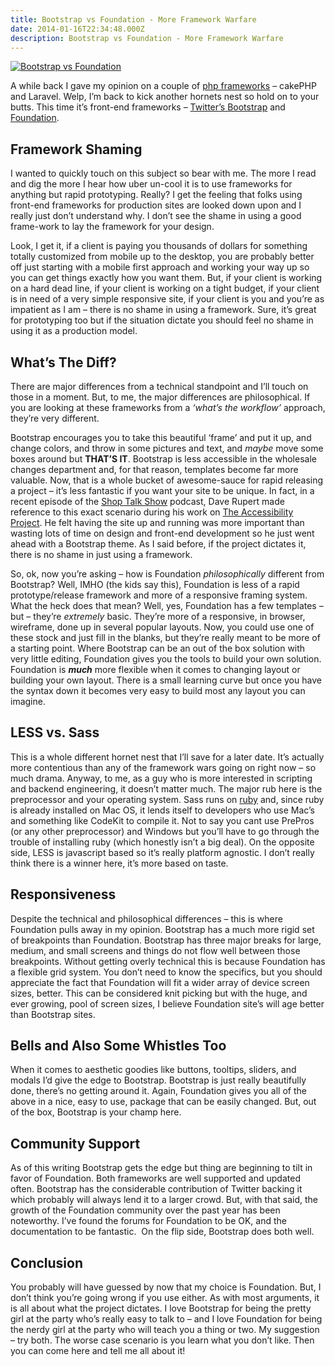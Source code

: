 ```yaml
---
title: Bootstrap vs Foundation - More Framework Warfare
date: 2014-01-16T22:34:48.000Z
description: Bootstrap vs Foundation - More Framework Warfare
---
```


[![Bootstrap vs Foundation](http://justinvoelkel.me/wp-content/uploads/2014/01/bootstrap-vs.png)](http://justinvoelkel.me/wp-content/uploads/2014/01/bootstrap-vs.png)

A while back I gave my opinion on a couple of [php frameworks](http://justinvoelkel.me/wonderful-world-php-frameworks-cakephp-laravel/ "The Wonderful World of PHP Frameworks: CakePHP and Laravel") – cakePHP and Laravel. Welp, I’m back to kick another hornets nest so hold on to your butts. This time it’s front-end frameworks – [Twitter’s Bootstrap](http://getbootstrap.com/ "Twitter Bootstrap") and [Foundation](http://foundation.zurb.com/ "Foundation by Zurb").


## Framework Shaming

I wanted to quickly touch on this subject so bear with me. The more I read and dig the more I hear how uber un-cool it is to use frameworks for anything but rapid prototyping. Really? I get the feeling that folks using front-end frameworks for production sites are looked down upon and I really just don’t understand why. I don’t see the shame in using a good frame-work to lay the framework for your design.

Look, I get it, if a client is paying you thousands of dollars for something totally customized from mobile up to the desktop, you are probably better off just starting with a mobile first approach and working your way up so you can get things exactly how you want them. But, if your client is working on a hard dead line, if your client is working on a tight budget, if your client is in need of a very simple responsive site, if your client is you and you’re as impatient as I am – there is no shame in using a framework. Sure, it’s great for prototyping too but if the situation dictate you should feel no shame in using it as a production model.


## What’s The Diff?

There are major differences from a technical standpoint and I’ll touch on those in a moment. But, to me, the major differences are philosophical. If you are looking at these frameworks from a *‘what’s the workflow’* approach, they’re very different.

Bootstrap encourages you to take this beautiful ‘frame’ and put it up, and change colors, and throw in some pictures and text, and *maybe* move some boxes around but **THAT’S IT**. Bootstrap is less accessible in the wholesale changes department and, for that reason, templates become far more valuable. Now, that is a whole bucket of awesome-sauce for rapid releasing a project – it’s less fantastic if you want your site to be unique. In fact, in a recent episode of the [Shop Talk Show](http://shoptalkshow.com/ "Shop Talk Show Podcast") podcast, Dave Rupert made reference to this exact scenario during his work on [The Accessibility Project](http://a11yproject.com/ "The Accessibility Project"). He felt having the site up and running was more important than wasting lots of time on design and front-end development so he just went ahead with a Bootstrap theme. As I said before, if the project dictates it, there is no shame in just using a framework.

So, ok, now you’re asking – how is Foundation *philosophically* different from Bootstrap? Well, IMHO (the kids say this), Foundation is less of a rapid prototype/release framework and more of a responsive framing system. What the heck does that mean? Well, yes, Foundation has a few templates – but – they’re *extremely* basic. They’re more of a responsive, in browser, wireframe, done up in several popular layouts. Now, you could use one of these stock and just fill in the blanks, but they’re really meant to be more of a starting point. Where Bootstrap can be an out of the box solution with very little editing, Foundation gives you the tools to build your own solution. Foundation is ***much*** more flexible when it comes to changing layout or building your own layout. There is a small learning curve but once you have the syntax down it becomes very easy to build most any layout you can imagine.


## LESS vs. Sass

This is a whole different hornet nest that I’ll save for a later date. It’s actually more contentious than any of the framework wars going on right now – so much drama. Anyway, to me, as a guy who is more interested in scripting and backend engineering, it doesn’t matter much. The major rub here is the preprocessor and your operating system. Sass runs on [ruby](https://www.ruby-lang.org/en/downloads/ "Get Ruby") and, since ruby is already installed on Mac OS, it lends itself to developers who use Mac’s and something like CodeKit to compile it. Not to say you cant use PrePros (or any other preprocessor) and Windows but you’ll have to go through the trouble of installing ruby (which honestly isn’t a big deal). On the opposite side, LESS is javascript based so it’s really platform agnostic. I don’t really think there is a winner here, it’s more based on taste.


## Responsiveness

Despite the technical and philosophical differences – this is where Foundation pulls away in my opinion. Bootstrap has a much more rigid set of breakpoints than Foundation. Bootstrap has three major breaks for large, medium, and small screens and things do not flow well between those breakpoints. Without getting overly technical this is because Foundation has a flexible grid system. You don’t need to know the specifics, but you should appreciate the fact that Foundation will fit a wider array of device screen sizes, better. This can be considered knit picking but with the huge, and ever growing, pool of screen sizes, I believe Foundation site’s will age better than Bootstrap sites.


## Bells and Also Some Whistles Too

When it comes to aesthetic goodies like buttons, tooltips, sliders, and modals I’d give the edge to Bootstrap. Bootstrap is just really beautifully done, there’s no getting around it. Again, Foundation gives you all of the above in a nice, easy to use, package that can be easily changed. But, out of the box, Bootstrap is your champ here.


## Community Support

As of this writing Bootstrap gets the edge but thing are beginning to tilt in favor of Foundation. Both frameworks are well supported and updated often. Bootstrap has the considerable contribution of Twitter backing it which probably will always lend it to a larger crowd. But, with that said, the growth of the Foundation community over the past year has been noteworthy. I’ve found the forums for Foundation to be OK, and the documentation to be fantastic.  On the flip side, Bootstrap does both well.


## Conclusion

You probably will have guessed by now that my choice is Foundation. But, I don’t think you’re going wrong if you use either. As with most arguments, it is all about what the project dictates. I love Bootstrap for being the pretty girl at the party who’s really easy to talk to – and I love Foundation for being the nerdy girl at the party who will teach you a thing or two. My suggestion – try both. The worse case scenario is you learn what you don’t like. Then you can come here and tell me all about it!


